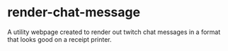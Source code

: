# render-chat-message

A utility webpage created to render out twitch chat messages in a format that looks good on a receipt printer.